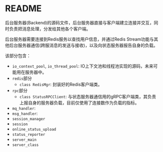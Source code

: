 # README

后台服务器(Backend)的源码文件，后台服务器直接与客户端建立连接并交互，同时负责把消息处理，分发给其他各个客户端。

后台服务器需要连接到Redis服务以查找用户信息，并通过Redis Stream功能与其他后台服务器通信(跨服消息的发送与接收)，以及向状态服务器报告自身的负载。

该部分包含：

- `io_context_pool`, `io_thread_pool`: IO上下文池和线程池实现的源码，未来可能用在服务器中。
- `redis`部分
  - `class RedisMgr`: 封装好的Redis客户端类。
- `rpc`部分
  - `class StatusRPCClient`: 与状态服务器通信用的gRPC客户端类，其负责上报自身的服务器负载，目前仅使用了连接数作为负载的指标。
- `mq_handler`:
- `msg_handler`:
- `session_manager`
- `session`
- `online_status_upload`
- `status_reporter`
- `server_main`
- `server_class`
